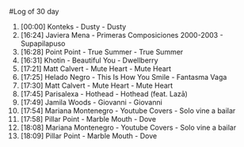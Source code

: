 #Log of 30 day

1. [00:00] Konteks - Dusty - Dusty
1. [16:24] Javiera Mena - Primeras Composiciones 2000-2003 - Supapilapuso
1. [16:28] Point Point - True Summer - True Summer
1. [16:31] Khotin - Beautiful You - Dwellberry
1. [17:21] Matt Calvert - Mute Heart - Mute Heart
1. [17:25] Helado Negro - This Is How You Smile - Fantasma Vaga
1. [17:30] Matt Calvert - Mute Heart - Mute Heart
1. [17:45] Parisalexa - Hothead - Hothead (feat. Lazā)
1. [17:49] Jamila Woods - Giovanni - Giovanni
1. [17:54] Mariana Montenegro - Youtube Covers - Solo vine a bailar
1. [17:58] Pillar Point - Marble Mouth - Dove
1. [18:08] Mariana Montenegro - Youtube Covers - Solo vine a bailar
1. [18:09] Pillar Point - Marble Mouth - Dove
